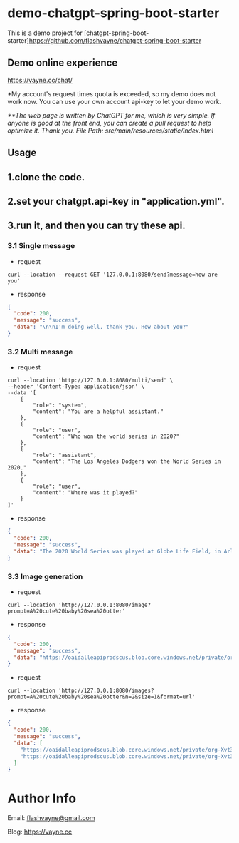 # demo-chatgpt-spring-boot-starter

This is a demo project for [chatgpt-spring-boot-starter]https://github.com/flashvayne/chatgpt-spring-boot-starter

## Demo online experience
https://vayne.cc/chat/

*My account's request times quota is exceeded, so my demo does not work now.
You can use your own account api-key to let your demo work.  

<i>**The web page is written by ChatGPT for me, which is very simple. If anyone is good at the front end, you can create a pull request to help optimize it. Thank you.
File Path: src/main/resources/static/index.html</i>
## Usage
## 1.clone the code.  
## 2.set your chatgpt.api-key in "application.yml".  
## 3.run it, and then you can try these api.  
### 3.1 Single message  
+ request
```shell
curl --location --request GET '127.0.0.1:8080/send?message=how are you'
```

+ response
```json
{
  "code": 200,
  "message": "success",
  "data": "\n\nI'm doing well, thank you. How about you?"
}
```
### 3.2 Multi message
+ request
```shell
curl --location 'http://127.0.0.1:8080/multi/send' \
--header 'Content-Type: application/json' \
--data '[
    {
        "role": "system",
        "content": "You are a helpful assistant."
    },
    {
        "role": "user",
        "content": "Who won the world series in 2020?"
    },
    {
        "role": "assistant",
        "content": "The Los Angeles Dodgers won the World Series in 2020."
    },
    {
        "role": "user",
        "content": "Where was it played?"
    }
]'
```

+ response
```json
{
  "code": 200,
  "message": "success",
  "data": "The 2020 World Series was played at Globe Life Field, in Arlington, Texas."
}
```

### 3.3 Image generation
+ request
```shell
curl --location 'http://127.0.0.1:8080/image?prompt=A%20cute%20baby%20sea%20otter'
```

+ response
```json
{
  "code": 200,
  "message": "success",
  "data": "https://oaidalleapiprodscus.blob.core.windows.net/private/org-Xvt3LZrBsj5vD21Ro4B0xHbU/user-d73MPClst7tMOylhDkwKPRWc/img-5OY52AjLbGoJrmeofZ5wcxuK.png?st=2023-03-23T06%3A35%3A51Z&se=2023-03-23T08%3A35%3A51Z&sp=r&sv=2021-08-06&sr=b&rscd=inline&rsct=image/png&skoid=6aaadede-4fb3-4698-a8f6-684d7786b067&sktid=a48cca56-e6da-484e-a814-9c849652bcb3&skt=2023-03-23T06%3A13%3A41Z&ske=2023-03-24T06%3A13%3A41Z&sks=b&skv=2021-08-06&sig=P3kcZIXq9y0PB5PaFxv4Jc91n0Zf2VQngYFAbY%2BLVqU%3D"
}
```

+ request
```shell
curl --location 'http://127.0.0.1:8080/images?prompt=A%20cute%20baby%20sea%20otter&n=2&size=1&format=url'
```

+ response
```json
{
  "code": 200,
  "message": "success",
  "data": [
    "https://oaidalleapiprodscus.blob.core.windows.net/private/org-Xvt3LZrBsj5vD21Ro4B0xHbU/user-d73MPClst7tMOylhDkwKPRWc/img-WicmIRunQ2J5lpcX3T9VYmYY.png?st=2023-03-23T06%3A48%3A07Z&se=2023-03-23T08%3A48%3A07Z&sp=r&sv=2021-08-06&sr=b&rscd=inline&rsct=image/png&skoid=6aaadede-4fb3-4698-a8f6-684d7786b067&sktid=a48cca56-e6da-484e-a814-9c849652bcb3&skt=2023-03-23T05%3A55%3A20Z&ske=2023-03-24T05%3A55%3A20Z&sks=b&skv=2021-08-06&sig=1MGQIv0IQkDZ2xHdLBdxzoWNC3QQxkG4T3DNpxQ/ZwA%3D",
    "https://oaidalleapiprodscus.blob.core.windows.net/private/org-Xvt3LZrBsj5vD21Ro4B0xHbU/user-d73MPClst7tMOylhDkwKPRWc/img-6KURQa0u4JxgC0CNwFU27EwT.png?st=2023-03-23T06%3A48%3A07Z&se=2023-03-23T08%3A48%3A07Z&sp=r&sv=2021-08-06&sr=b&rscd=inline&rsct=image/png&skoid=6aaadede-4fb3-4698-a8f6-684d7786b067&sktid=a48cca56-e6da-484e-a814-9c849652bcb3&skt=2023-03-23T05%3A55%3A20Z&ske=2023-03-24T05%3A55%3A20Z&sks=b&skv=2021-08-06&sig=vpKWaxBN6TnHZG9uqcQslq1ssIY417qxCd2iyXuZRE0%3D"
  ]
}
```

# Author Info
Email: flashvayne@gmail.com

Blog: https://vayne.cc
